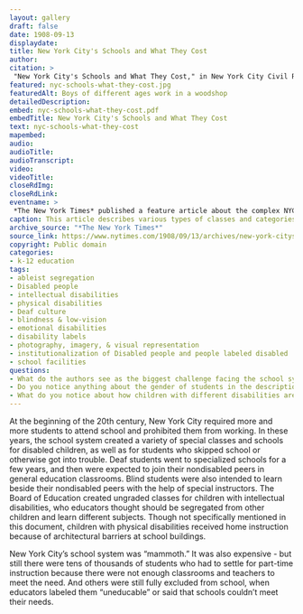 ```yaml
--- 
layout: gallery
draft: false
date: 1908-09-13
displaydate: 
title: New York City's Schools and What They Cost
author: 
citation: >
 "New York City's Schools and What They Cost," in New York City Civil Rights History Project, Accessed: [Month Day, Year], https://nyccivilrightshistory.org/gallery/nyc-schools-what-they-cost.
featured: nyc-schools-what-they-cost.jpg
featuredAlt: Boys of different ages work in a woodshop
detailedDescription: 
embed: nyc-schools-what-they-cost.pdf
embedTitle: New York City's Schools and What They Cost
text: nyc-schools-what-they-cost
mapembed: 
audio: 
audioTitle: 
audioTranscript: 
video: 
videoTitle: 
closeRdImg: 
closeRdLink: 
eventname: >
 *The New York Times* published a feature article about the complex NYC school system. The city struggled to accommodate all students as enrollment increased in part because of compulsory education laws and bans on child labor.
caption: This article describes various types of classes and categories of children and adults being educated in the New York City public school system. Photographs show boys working in a woodshop, boys exercising on a covered rooftop, and the outside of a school building.
archive_source: "*The New York Times*"
source_link: https://www.nytimes.com/1908/09/13/archives/new-york-citys-schools-and-what-they-cost-the-greatest-system-in.html
copyright: Public domain
categories: 
- k-12 education
tags: 
- ableist segregation
- Disabled people
- intellectual disabilities
- physical disabilities
- Deaf culture
- blindness & low-vision
- emotional disabilities
- disability labels
- photography, imagery, & visual representation
- institutionalization of Disabled people and people labeled disabled
- school facilities
questions: 
- What do the authors see as the biggest challenge facing the school system?
- Do you notice anything about the gender of students in the description of classes or the accompanying photos? Do you notice anything about race?  
- What do you notice about how children with different disabilities are described? What do you notice about how they are taught?
--- 
```


At the beginning of the 20th century, New York City required more and more students to attend school and prohibited them from working. In these years, the school system created a variety of special classes and schools for disabled children, as well as for students who skipped school or otherwise got into trouble. Deaf students went to specialized schools for a few years, and then were expected to join their nondisabled peers in general education classrooms. Blind students were also intended to learn beside their nondisabled peers with the help of special instructors. The Board of Education created ungraded classes for children with intellectual disabilities, who educators thought should be segregated from other children and learn different subjects. Though not specifically mentioned in this document, children with physical disabilities received home instruction because of architectural barriers at school buildings.

New York City’s school system was “mammoth.” It was also expensive - but still there were tens of thousands of students who had to settle for part-time instruction because there were not enough classrooms and teachers to meet the need. And others were still fully excluded from school, when educators labeled them “uneducable” or said that schools couldn’t meet their needs.
